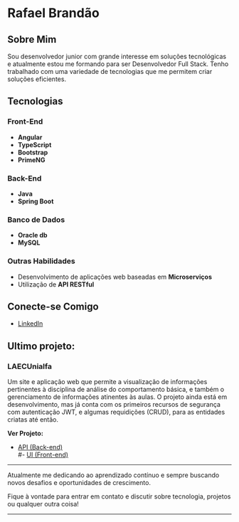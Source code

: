 #  Rafael Brandão

## Sobre Mim

Sou desenvolvedor junior com grande interesse em soluções tecnológicas e atualmente estou me formando para ser Desenvolvedor Full Stack. Tenho trabalhado com uma variedade de tecnologias que me permitem criar soluções eficientes. 

## Tecnologias

### Front-End
- **Angular**
- **TypeScript**
- **Bootstrap**
- **PrimeNG**

### Back-End
- **Java**
- **Spring Boot**

### Banco de Dados
- **Oracle db**
- **MySQL**

### Outras Habilidades
- Desenvolvimento de aplicações web baseadas em **Microserviços**
- Utilização de **API RESTful**

## Conecte-se Comigo

- [LinkedIn](https://www.linkedin.com/in/seu-perfil)

##  Ultimo projeto:

### LAECUnialfa
Um site e aplicação web que permite a visualização de informações pertinentes à disciplina de análise do comportamento básica, e também o gerenciamento de informações atinentes às aulas.
O projeto ainda está em desenvolvimento, mas já conta com os primeiros recursos de segurança com autenticação JWT, e algumas requidições (CRUD), para as entidades criatas até então.

**Ver Projeto:**

- [API (Back-end)](https://github.com/RafaBran/api-common-laecUNIALFA)  
#- [UI (Front-end)](https://github.com/RafaBran/UI-laecUNIALFA)
---

Atualmente me dedicando ao aprendizado contínuo e sempre buscando novos desafios e oportunidades de crescimento.

Fique à vontade para entrar em contato e discutir sobre tecnologia, projetos ou qualquer outra coisa!

---


